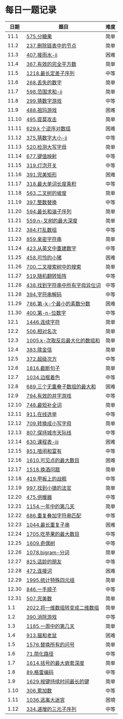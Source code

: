 # 每日一题记录

| 日期  | 题目                                                                         | 难度 |
| ----- | ---------------------------------------------------------------------------- | ---- |
| 11.1  | [575.分糖果](./record/575.分糖果.md)                                         | 简单 |
| 11.2  | [237.删除链表中的节点](./record/237.删除链表中的节点.md)                     | 简单 |
| 11.3  | [407.接雨水-ii](./record/407.接雨水-ii.md)                                   | 困难 |
| 11.4  | [367.有效的完全平方数](./record/367.有效的完全平方数.md)                     | 简单 |
| 11.5  | [1218.最长定差子序列](./record/1218.最长定差子序列.md)                       | 中等 |
| 11.6  | [268.丢失的数字](./record/268.丢失的数字.md)                                 | 简单 |
| 11.7  | [598.范围求和-ii](./record/598.范围求和-ii.md)                               | 简单 |
| 11.8  | [299.猜数字游戏](./record/299.猜数字游戏.md)                                 | 中等 |
| 11.9  | [488.祖玛游戏](./record/488.祖玛游戏.md)                                     | 困难 |
| 11.10 | [495.提莫攻击](./record/495.提莫攻击.md)                                     | 简单 |
| 11.11 | [629.k 个逆序对数组](./record/629.k个逆序对数组.md)                          | 困难 |
| 11.12 | [375.猜数字大小-ii](./record/375.猜数字大小-ii.md)                           | 中等 |
| 11.13 | [520.检测大写字母](./record/520.检测大写字母.md)                             | 简单 |
| 11.14 | [677.键值映射](./record/677.键值映射.md)                                     | 中等 |
| 11.15 | [319.灯泡开关](./record/319.灯泡开关.md)                                     | 中等 |
| 11.16 | [391.完美矩形](./record/391.完美矩形.md)                                     | 困难 |
| 11.17 | [318.最大单词长度乘积](./record/318.最大单词长度乘积.md)                     | 中等 |
| 11.18 | [563.二叉树的坡度](./record/563.二叉树的坡度.md)                             | 简单 |
| 11.19 | [397.整数替换](./record/397.整数替换.md)                                     | 中等 |
| 11.20 | [594.最长和谐子序列](./record/594.最长和谐子序列.md)                         | 简单 |
| 11.21 | [559.n-叉树的最大深度](./record/559.n-叉树的最大深度.md)                     | 简单 |
| 11.22 | [384.打乱数组](./record/384.打乱数组.md)                                     | 中等 |
| 11.23 | [859.亲密字符串](./record/859.亲密字符串.md)                                 | 简单 |
| 11.24 | [423.从英文中重建数字](./record/423.从英文中重建数字.md)                     | 中等 |
| 11.25 | [458.可怜的小猪](./record/458.可怜的小猪.md)                                 | 困难 |
| 11.26 | [700.二叉搜索树中的搜索](./record/700.二叉搜索树中的搜索.md)                 | 简单 |
| 11.27 | [519.随机翻转矩阵](./record/519.随机翻转矩阵.md)                             | 中等 |
| 11.28 | [438.找到字符串中所有字母异位词](./record/438.找到字符串中所有字母异位词.md) | 中等 |
| 11.28 | [394.字符串解码](./record/394.字符串解码.md)                                 | 中等 |
| 11.29 | [786.第-k-个最小的素数分数](./record/786.第-k-个最小的素数分数.md)           | 困难 |
| 11.30 | [400.第-n-位数字](./record/400.第-n-位数字.md)                               | 中等 |
| 12.1  | [1446.连续字符](./record/1446.连续字符.md)                                   | 简单 |
| 12.2  | [506.相对名次](./record/506.相对名次.md)                                     | 简单 |
| 12.3  | [1005.k-次取反后最大化的数组和](./record/1005.k-次取反后最大化的数组和.md)   | 简单 |
| 12.4  | [383.赎金信](./record/383.赎金信.md)                                         | 简单 |
| 12.5  | [372.超级次方](./record/372.超级次方.md)                                     | 中等 |
| 12.6  | [1816.截断句子](./record/1816.截断句子.md)                                   | 简单 |
| 12.7  | [1034.边框着色](./record/1034.边框着色.md)                                   | 中等 |
| 12.8  | [689.三个无重叠子数组的最大和](./record/689.三个无重叠子数组的最大和.md)     | 困难 |
| 12.9  | [794.有效的井字游戏](./record/794.有效的井字游戏.md)                         | 中等 |
| 12.10 | [748.最短补全词](./record/748.最短补全词.md)                                 | 简单 |
| 12.11 | [911.在线选举](./record/911.在线选举.md)                                     | 中等 |
| 12.12 | [709.转换成小写字母](./record/709.转换成小写字母.md)                         | 简单 |
| 12.13 | [807.保持城市天际线](./record/807.保持城市天际线.md)                         | 中等 |
| 12.14 | [630.课程表-iii](./record/630.课程表-iii.md)                                 | 困难 |
| 12.15 | [851.喧闹和富有](./record/851.喧闹和富有.md)                                 | 中等 |
| 12.16 | [1610.可见点的最大数目](./record/1610.可见点的最大数目.md)                   | 困难 |
| 12.17 | [1518.换酒问题](./record/1518.换酒问题.md)                                   | 简单 |
| 12.18 | [419.甲板上的战舰](./record/419.甲板上的战舰.md)                             | 中等 |
| 12.19 | [997.找到小镇的法官](./record/997.找到小镇的法官.md)                         | 简单 |
| 12.20 | [475.供暖器](./record/475.供暖器.md)                                         | 中等 |
| 12.21 | [1154.一年中的第几天](./record/1154.一年中的第几天.md)                       | 简单 |
| 12.22 | [686.重复叠加字符串匹配](./record/686.重复叠加字符串匹配.md)                 | 中等 |
| 12.23 | [1044.最长重复子串](./record/1044.最长重复子串.md)                           | 困难 |
| 12.24 | [1705.吃苹果的最大数目](./record/1705.吃苹果的最大数目.md)                   | 中等 |
| 12.25 | [1609.奇偶树](./record/1609.奇偶树.md)                                       | 中等 |
| 12.26 | [1078.bigram-分词](./record/1078.bigram-分词.md)                             | 简单 |
| 12.27 | [825.适龄的朋友](./record/825.适龄的朋友.md)                                 | 中等 |
| 12.28 | [472.连接词](./record/472.连接词.md)                                         | 困难 |
| 12.29 | [1995.统计特殊四元组](./record/1995.统计特殊四元组.md)                       | 简单 |
| 12.30 | [846.一手顺子](./record/846.一手顺子.md)                                     | 中等 |
| 12.31 | [507.完美数](./record/507.完美数.md)                                         | 简单 |
| 1.1   | [2022.将一维数组转变成二维数组](./record/2022.将一维数组转变成二维数组.md)   | 简单 |
| 1.2   | [390.消除游戏](./record/390.消除游戏.md)                                     | 中等 |
| 1.3   | [1185.一周中的第几天](./record/1185.一周中的第几天.md)                       | 简单 |
| 1.4   | [913.猫和老鼠](./record/913.猫和老鼠.md)                                     | 困难 |
| 1.5   | [1576.替换所有的问号](./record/1576.替换所有的问号.md)                       | 简单 |
| 1.6   | [71.简化路径](./record/71.简化路径.md)                                       | 中等 |
| 1.7   | [1614.括号的最大嵌套深度](./record/1614.括号的最大嵌套深度.md)               | 简单 |
| 1.8   | [89.格雷编码](./record/89.格雷编码.md)                                       | 中等 |
| 1.9   | [1629.按键持续时间最长的键](./record/1629.按键持续时间最长的键.md)           | 简单 |
| 1.10  | [306.累加数](./record/306.累加数.md)                                         | 中等 |
| 1.11  | [1036.逃离大迷宫](./record/1036.逃离大迷宫.md)                               | 困境 |
| 1.12  | [334.递增的三元子序列](./record/334.递增的三元子序列.md)                     | 中等 |
